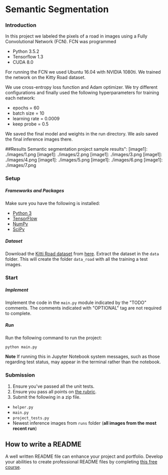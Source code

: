 # Semantic Segmentation
### Introduction
In this project we labeled the pixels of a road in images using a Fully Convolutional Network (FCN).
FCN was programmed
 - Python 3.5.2
 - Tensorflow 1.3
 - CUDA 8.0

For running the FCN we used Ubuntu 16.04 with NVIDIA 1080ti. We trained the network on the Kitty Road dataset. 

We use cross-entropy loss function and Adam optimizer. We try different configurations and finally used the following hyperparameters for training each network:
 - epochs = 60
 - batch size = 10
 - learning rate = 0.0009
 - keep probe = 0.5


We saved the final model and weights in the run directory. We aslo saved the final inference images there.

##Results
Semantic segmentation project sample results":
[image1]: ./images/1.png
[image1]: ./images/2.png
[image1]: ./images/3.png
[image1]: ./images/4.png
[image1]: ./images/5.png
[image1]: ./images/6.png
[image1]: ./images/7.png



### Setup
##### Frameworks and Packages
Make sure you have the following is installed:
 - [Python 3](https://www.python.org/)
 - [TensorFlow](https://www.tensorflow.org/)
 - [NumPy](http://www.numpy.org/)
 - [SciPy](https://www.scipy.org/)
##### Dataset
Download the [Kitti Road dataset](http://www.cvlibs.net/datasets/kitti/eval_road.php) from [here](http://www.cvlibs.net/download.php?file=data_road.zip).  Extract the dataset in the `data` folder.  This will create the folder `data_road` with all the training a test images.

### Start
##### Implement
Implement the code in the `main.py` module indicated by the "TODO" comments.
The comments indicated with "OPTIONAL" tag are not required to complete.
##### Run
Run the following command to run the project:
```
python main.py
```
**Note** If running this in Jupyter Notebook system messages, such as those regarding test status, may appear in the terminal rather than the notebook.

### Submission
1. Ensure you've passed all the unit tests.
2. Ensure you pass all points on [the rubric](https://review.udacity.com/#!/rubrics/989/view).
3. Submit the following in a zip file.
 - `helper.py`
 - `main.py`
 - `project_tests.py`
 - Newest inference images from `runs` folder  (**all images from the most recent run**)
 
 ## How to write a README
A well written README file can enhance your project and portfolio.  Develop your abilities to create professional README files by completing [this free course](https://www.udacity.com/course/writing-readmes--ud777).
